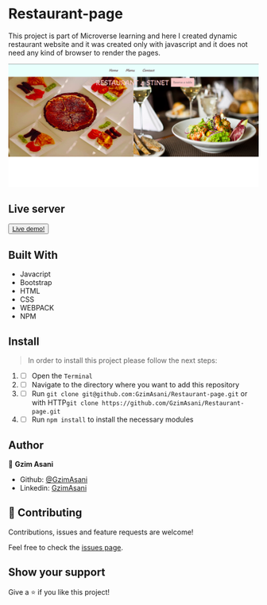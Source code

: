 # Restaurant-page

This project is part of Microverse learning and here I created dynamic restaurant website and it was created only with javascript and it does not need any kind of browser to render the pages.

![img](./readme.png)

## Live server
<button> <a href="https://eloquent-brattain-f90165.netlify.app/"> Live demo!</a> </button>

## Built With 

- Javacript
- Bootstrap
- HTML
- CSS
- WEBPACK
- NPM

## Install 

> In order to install this project please follow the next steps:

1. - [ ] Open the `Terminal`
2. - [ ] Navigate to the directory where you want to add this repository
3. - [ ] Run `git clone git@github.com:GzimAsani/Restaurant-page.git` or with HTTP`git clone https://github.com/GzimAsani/Restaurant-page.git` 
4. - [ ] Run `npm install` to install the necessary modules

## Author

👤 **Gzim Asani**
- Github: [@GzimAsani](https://github.com/GzimAsani)
- Linkedin: [GzimAsani](https://www.linkedin.com/in/gzim-asani-83390a17a/)

## 🤝 Contributing

Contributions, issues and feature requests are welcome!

Feel free to check the [issues page](https://github.com/Div685/JS-Library/issues).


## Show your support

Give a ⭐️ if you like this project!